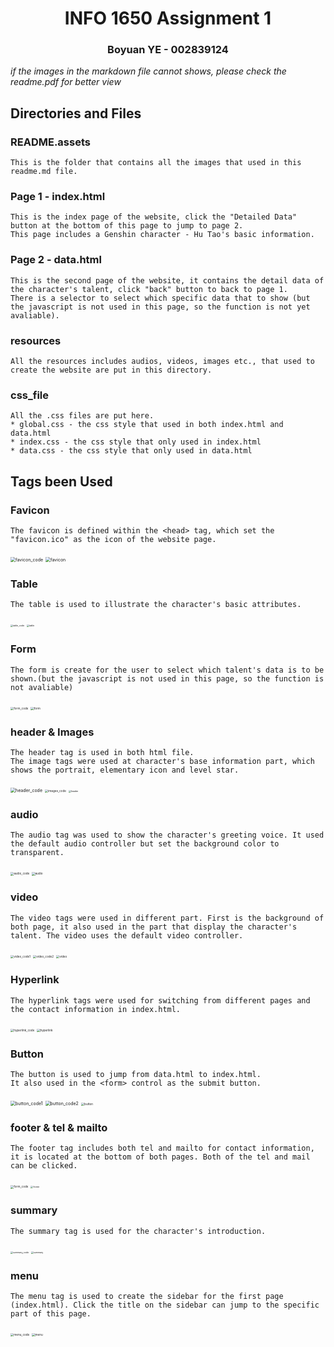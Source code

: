 <div align="center">
    <h1>INFO 1650 Assignment 1</h1>
    <h3>Boyuan YE - 002839124</h3>
</div>


<i>if the images in the markdown file cannot shows, please check the readme.pdf for better view</i>

## Directories and Files
### README.assets
    This is the folder that contains all the images that used in this readme.md file.


### Page 1 - index.html
    This is the index page of the website, click the "Detailed Data" button at the bottom of this page to jump to page 2.
    This page includes a Genshin character - Hu Tao's basic information.


### Page 2 - data.html
    This is the second page of the website, it contains the detail data of the character's talent, click "back" button to back to page 1.
    There is a selector to select which specific data that to show (but the javascript is not used in this page, so the function is not yet avaliable).


### resources
    All the resources includes audios, videos, images etc., that used to create the website are put in this directory.


### css_file
    All the .css files are put here.
    * global.css - the css style that used in both index.html and data.html
    * index.css - the css style that only used in index.html
    * data.css - the css style that only used in data.html





## Tags been Used

### Favicon

    The favicon is defined within the <head> tag, which set the "favicon.ico" as the icon of the website page.

<img src="./README.assets/favicon_code.png" alt="favicon_code" style="zoom:50%;" />

<img src="./README.assets/favicon.png" alt="favicon" style="zoom: 50%;" />



### Table

    The table is used to illustrate the character's basic attributes.

<img src="./README.assets/table_code.png" alt="table_code" style="zoom: 25%;" />

<img src="./README.assets/table.png" alt="table" style="zoom: 25%;" />



### Form

    The form is create for the user to select which talent's data is to be shown.(but the javascript is not used in this page, so the function is not avaliable)

<img src="./README.assets/form_code.png" alt="form_code" style="zoom:33%;" />

<img src="./README.assets/form.png" alt="form" style="zoom:33%;" />



### header & Images

    The header tag is used in both html file.
    The image tags were used at character's base information part, which shows the portrait, elementary icon and level star.

<img src="./README.assets/header_code.png" alt="header_code" style="zoom:50%;" />

<img src="./README.assets/images_code.png" alt="images_code" style="zoom:33%;" />

<img src="./README.assets/header.png" alt="header" style="zoom: 25%;" />



### audio

    The audio tag was used to show the character's greeting voice. It used the default audio controller but set the background color to transparent.

<img src="./README.assets/audio_code.png" alt="audio_code" style="zoom:33%;" />

<img src="./README.assets/audio.png" alt="audio" style="zoom:33%;" />



### video

    The video tags were used in different part. First is the background of both page, it also used in the part that display the character's talent. The video uses the default video controller.

<img src="./README.assets/video_code1.png" alt="video_code1" style="zoom:33%;" />

<img src="./README.assets/video_code2.png" alt="video_code2" style="zoom: 33%;" />

<img src="./README.assets/video.png" alt="video" style="zoom:33%;" />



### Hyperlink
    The hyperlink tags were used for switching from different pages and the contact information in index.html.

<img src="./README.assets/hyperlink_code.png" alt="hyperlink_code" style="zoom:33%;" />

<img src="./README.assets/hyperlink.png" alt="hyperlink" style="zoom:33%;" />



### Button
    The button is used to jump from data.html to index.html.
    It also used in the <form> control as the submit button.

<img src="./README.assets/button_code1.png" alt="button_code1" style="zoom: 50%;" />

<img src="./README.assets/button_code2.png" alt="button_code2" style="zoom:50%;" />

<img src="./README.assets/button.png" alt="button" style="zoom:33%;" />



### footer & tel & mailto
    The footer tag includes both tel and mailto for contact information, it is located at the bottom of both pages. Both of the tel and mail can be clicked.

<img src="./README.assets/form_code.png" alt="form_code" style="zoom:33%;" />

<img src="./README.assets/footer.png" alt="footer" style="zoom: 25%;" />



### summary

    The summary tag is used for the character's introduction.

<img src="./README.assets/summary_code.png" alt="summary_code" style="zoom: 25%;" />

<img src="./README.assets/summary.png" alt="summary" style="zoom:25%;" />



### menu

    The menu tag is used to create the sidebar for the first page (index.html). Click the title on the sidebar can jump to the specific part of this page.

<img src="./README.assets/menu_code.png" alt="menu_code" style="zoom: 33%;" />

<img src="./README.assets/menu.png" alt="menu" style="zoom: 33%;" />